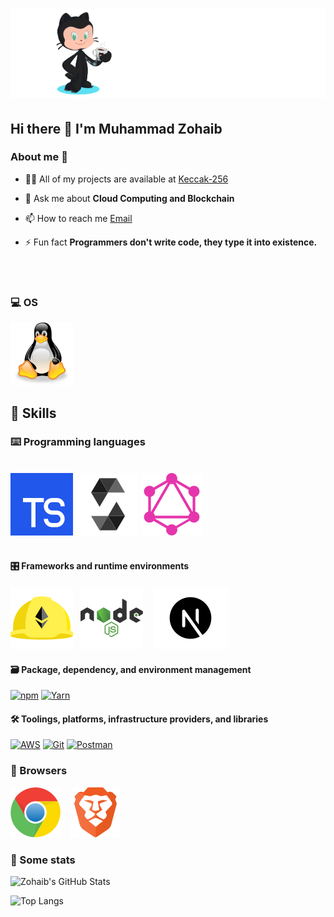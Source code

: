 # ![Header](public/github-header-image.png)

## Hi there 👋 I'm Muhammad Zohaib

### About me 💯

<!-- - 🌱 I’m currently learning **Foudry** -->

- 👨‍💻 All of my projects are available at [Keccak-256](https://github.com/keccak-256?tab=repositories)

- 💬 Ask me about **Cloud Computing and Blockchain**

- 📫 How to reach me [Email](**<zohaib10092001@gmail.com>**)

- ⚡ Fun fact **Programmers don't write code, they type it into existence.**
<br>
<br>

### 💻 OS

<p><a href="https://ubuntu.com" target="blank">
<img alt="Ubuntu"src="public/linux-tux-svgrepo-com.svg"/></a>
</p>

## 🎯 Skills

### ⌨️ Programming languages
<br>
<div>
<a href="https://www.typescriptlang.org" target="_blank"><img alt="TypeScript"src="public/typescript_icon.svg"/></a>
<a href="https://docs.soliditylang.org" target="_blank"><img alt="Solidity"src="public/solidity.svg"/></a>
<a href="https://graphql.org/" target="_blank"><img alt="GraphQL"src="public/graphql-svgrepo-com.svg"/></a>
</div>
<br>

#### 🎛 Frameworks and runtime environments

<p>
<a href="https://hardhat.org/"><img alt="Hardhat" src="public/hardhat-seeklogo.com.svg"/></a>
&nbsp;&nbsp;<a href="https://nodejs.org" target="_blank"><img alt="Node.js"src="public/nodejs-1-logo-svgrepo-com.svg"/></a>
&nbsp;&nbsp;
<a href="https://nextjs.org/"><img alt="NextJS"  src="public/nextjs.svg"/></a>
<br>
 </p>


#### 🗃 Package, dependency, and environment management

<p>
    <a href="https://www.npmjs.com" target="_blank"><img alt="npm"src="https://img.shields.io/badge/npm-CB3837?style=for-the-badge&logo=npm&logoColor=white"/></a>
    <a href="https://yarnpkg.com" target="_blank"><img alt="Yarn"src="https://img.shields.io/badge/Yarn-2C8EBB?style=for-the-badge&logo=yarn&logoColor=white"/></a>
</p>
</>

#### 🛠 Toolings, platforms, infrastructure providers, and libraries


<p>
<a href="https://aws.amazon.com" target="_blank"><img alt="AWS"src="https://img.shields.io/badge/Amazon_AWS-232F3E?style=for-the-badge&logo=amazon-aws&logoColor=white"/></a>
<a href="https://git-scm.com" target="_blank"><img alt="Git"src="https://img.shields.io/badge/Git-F05032?style=for-the-badge&logo=git&logoColor=white"/></a>
<a href="https://www.postman.com" target="_blank"><img alt="Postman"src="https://img.shields.io/badge/Postman-FF6C37?style=for-the-badge&logo=Postman&logoColor=white"/></a>
</p>

### 🔎 Browsers
<div>
<a href="https://chrome.com/"><img alt="Chrome" src="public/chrome-svgrepo-com.svg"/></a>
&nbsp;&nbsp;
<a href="https://brave.com/"><img alt="Brave" src="public/brave-svgrepo-com.svg"/></a>
</div>

### 🔎 Some stats


![Zohaib's GitHub Stats](https://github-readme-stats-beta-ruby-27.vercel.app/api?username=keccak-256&count_private=true&show_icons=true&theme=tokyonight)
<br>

![Top Langs](https://github-readme-stats-beta-ruby-27.vercel.app/api/top-langs?username=keccak-256&show_icons=true&locale=en&layout=compact&theme=tokyonight)
